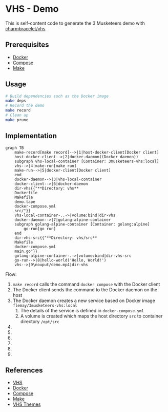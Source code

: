 # VHS - Demo

This is self-content code to generate the 3 Musketeers demo with [charmbracelet/vhs](https://github.com/charmbracelet/vhs).

## Prerequisites

- [Docker](https://www.docker.com/)
- [Compose](https://docs.docker.com/compose/)
- [Make](https://www.gnu.org/software/make/)

## Usage

```bash
# Build dependencies such as the Docker image
make deps
# Record the demo
make record
# Clean up
make prune
```

## Implementation

```mermaid
graph TB
    make-record[make record]-->|1|host-docker-client[Docker client]
    host-docker-client-->|2|docker-daemon((Docker daemon))
    subgraph vhs-local-container [Container: 3musketeers-vhs:local]
    vhs-->|4|make-run[make run]
    make-run-->|5|docker-client[Docker client]
    end
    docker-daemon-->|3|vhs-local-container
    docker-client-->|6|docker-daemon
    dir-vhs{{"**Directory: vhs**
    Dockerfile
    Makefile
    demo.tape
    docker-compose.yml
    src/"}}
    vhs-local-container-..->|volume:bind|dir-vhs
    docker-daemon-->|7|golang-alpine-container
    subgraph golang-alpine-container [Container: golang:alpine]
        go-run[go run]
    end
    dir-vhs-src{{"**Directory: vhs/src**
    Makefile
    docker-compose.yml
    main.go"}}
    golang-alpine-container-.->|volume:bind|dir-vhs-src
    go-run-->|8|hello-world('Hello, World!')
    vhs-->|9\nouput/demo.mp4|dir-vhs
```

Flow:

1. `make record` calls the command `docker compose` with the Docker client
2. The Docker client sends the command to the Docker daemon on the host
3. The Docker daemon creates a new service based on Docker image `flemay/3musketeers-vhs:local`
	1. The details of the service is defined in `docker-compose.yml`
	1. A volume is created which maps the host directory `src` to container directory `/opt/src`
4.
5.
6.
7.
8.
9.

## References

- [VHS](https://github.com/charmbracelet/vhs)
- [Docker](https://www.docker.com/)
- [Compose](https://docs.docker.com/compose/)
- [Make](https://www.gnu.org/software/make/)
- [VHS Themes](https://github.com/flemay/vhs-themes)
